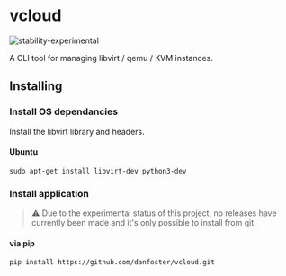 # vcloud

![stability-experimental](https://img.shields.io/badge/stability-experimental-orange.svg)

A CLI tool for managing libvirt / qemu / KVM instances.


## Installing

### Install OS dependancies

Install the libvirt library and headers.

#### Ubuntu

```
sudo apt-get install libvirt-dev python3-dev
```

### Install application

> :warning: Due to the experimental status of this project, no releases have currently been made and it's only possible to install from git.
#### via pip
```
pip install https://github.com/danfoster/vcloud.git
```
